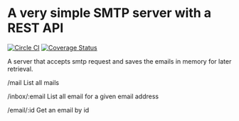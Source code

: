 # A very simple SMTP server with a REST API

[![Circle CI](https://circleci.com/gh/sorenmat/gosmtpd.svg?style=svg)](https://circleci.com/gh/sorenmat/gosmtpd)
[![Coverage Status](https://coveralls.io/repos/sorenmat/gosmtpd/badge.svg)](https://coveralls.io/r/sorenmat/gosmtpd)

A server that accepts smtp request and saves the emails in memory for later retrieval.

/mail List all mails

/inbox/:email List all email for a given email address

/email/:id Get an email by id

